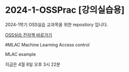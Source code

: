 # 2024-1-OSSPrac [강의실습용]

2024-1학기 OSS실습 교과목을 위한 repository 입니다.

[OSS실습 전자책 바로가기](https://wikidocs.net/book/13835)

#MLAC
Machine Learning Access control

MLAC example

지금은 4월 8일 오후 3시 22분
